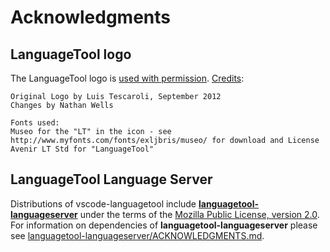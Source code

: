 # Acknowledgments

## LanguageTool logo

The LanguageTool logo is [used with permission](http://forum.languagetool.org/t/language-server-for-languagetool/1643/3?u=vossad01).  [Credits](https://github.com/languagetool-org/languagetool-website/blob/master/logo-sources/README.txt):

```
Original Logo by Luis Tescaroli, September 2012
Changes by Nathan Wells

Fonts used:
Museo for the "LT" in the icon - see http://www.myfonts.com/fonts/exljbris/museo/ for download and License
Avenir LT Std for "LanguageTool"
```

## LanguageTool Language Server

Distributions of vscode-languagetool include **[languagetool-languageserver][]** under the terms of the [Mozilla Public License, version 2.0][server-license].  For information on dependencies of **languagetool-languageserver** please see [languagetool-languageserver/ACKNOWLEDGMENTS.md][server-acknowledgments].

[languagetool-languageserver]: https://github.com/adamvoss/languagetool-languageserver
[server-license]: https://github.com/adamvoss/languagetool-languageserver/blob/master/LICENSE.txt
[server-acknowledgments]: https://github.com/adamvoss/languagetool-languageserver/blob/master/ACKNOWLEDGMENTS.md